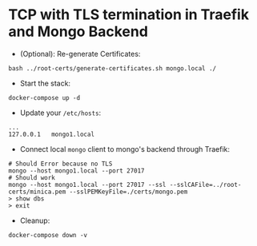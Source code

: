 # TCP with TLS termination in Traefik and Mongo Backend

* (Optional): Re-generate Certificates:

```shell
bash ../root-certs/generate-certificates.sh mongo.local ./
```

* Start the stack:

```shell
docker-compose up -d
```

* Update your `/etc/hosts`:

```text
...
127.0.0.1   mongo1.local
```

* Connect local `mongo` client to mongo's backend through Traefik:

```shell
# Should Error because no TLS
mongo --host mongo1.local --port 27017
# Should work
mongo --host mongo1.local --port 27017 --ssl --sslCAFile=../root-certs/minica.pem --sslPEMKeyFile=./certs/mongo.pem
> show dbs
> exit
```

* Cleanup:

```shell
docker-compose down -v
```
